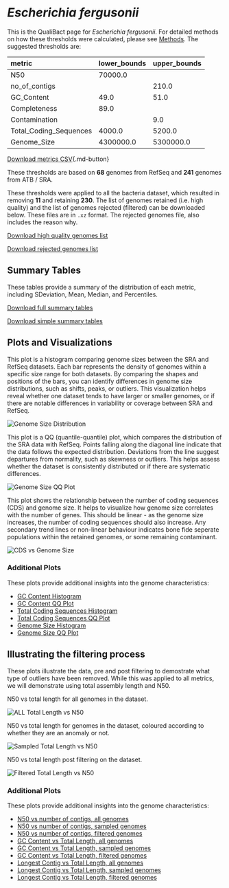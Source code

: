 # *Escherichia fergusonii*

This is the QualiBact page for *Escherichia fergusonii*. For detailed methods on how these thresholds were calculated, please see [Methods](../../methods.md).
The suggested thresholds are: 

| metric                 | lower_bounds   | upper_bounds   |
|:-----------------------|:---------------|:---------------|
| N50                    | 70000.0        |                |
| no_of_contigs          |                | 210.0          |
| GC_Content             | 49.0           | 51.0           |
| Completeness           | 89.0           |                |
| Contamination          |                | 9.0            |
| Total_Coding_Sequences | 4000.0         | 5200.0         |
| Genome_Size            | 4300000.0      | 5300000.0      |

[Download metrics CSV](Escherichia_fergusonii_metrics.csv){.md-button}


These thresholds are based on **68** genomes from RefSeq and **241** genomes from ATB / SRA.

These thresholds were applied to all the bacteria dataset, which resulted in removing **11** and retaining **230**.
The list of genomes retained (i.e. high quality) and the list of genomes rejected (filtered) can be downloaded below. These files are in `.xz` format. The rejected genomes file, also includes the reason why.

[Download high quality genomes list](Escherichia_fergusonii_high_quality_genomes.csv.xz)


[Download rejected genomes list](Escherichia_fergusonii_filtered_out_genomes.csv.xz)



## Summary Tables
These tables provide a summary of the distribution of each metric, including SDeviation, Mean, Median, and Percentiles.

[Download full summary tables](summary.csv)

[Download simple summary tables](selected_summary.csv)

## Plots and Visualizations

This plot is a histogram comparing genome sizes between the SRA and RefSeq datasets. Each bar represents the density of genomes within a specific size range for both datasets. By comparing the shapes and positions of the bars, you can identify differences in genome size distributions, such as shifts, peaks, or outliers. This visualization helps reveal whether one dataset tends to have larger or smaller genomes, or if there are notable differences in variability or coverage between SRA and RefSeq.

![Genome Size Distribution](Genome_Size_refseq_histogram_kde.png)

This plot is a QQ (quantile-quantile) plot, which compares the distribution of the SRA data with RefSeq. Points falling along the diagonal line indicate that the data follows the expected distribution. Deviations from the line suggest departures from normality, such as skewness or outliers. This helps assess whether the dataset is consistently distributed or if there are systematic differences.

![Genome Size QQ Plot](Genome_Size_refseq_qqplot.png)

This plot shows the relationship between the number of coding sequences (CDS) and genome size. It helps to visualize how genome size correlates with the number of genes. This should be linear - as the genome size increases, the number of coding sequences should also increase. Any secondary trend lines or non-linear behaviour indicates bone fide seperate populations within the retained genomes, or some remaining contaminant. 

![CDS vs Genome Size](Escherichia_fergusonii_CDS_vs_Genome_Size.png)

### Additional Plots

These plots provide additional insights into the genome characteristics:

- [GC Content Histogram](GC_Content_refseq_histogram_kde.png)
- [GC Content QQ Plot](GC_Content_refseq_qqplot.png)
- [Total Coding Sequences Histogram](Total_Coding_Sequences_refseq_histogram_kde.png)
- [Total Coding Sequences QQ Plot](Total_Coding_Sequences_refseq_qqplot.png)
- [Genome Size Histogram](Genome_Size_refseq_histogram_kde.png)
- [Genome Size QQ Plot](Genome_Size_refseq_qqplot.png)
## Illustrating the filtering process
These plots illustrate the data, pre and post filtering to demostrate what type of outliers have been removed. While this was applied to all metrics, we will demonstrate using total assembly length and N50.

N50 vs total length for all genomes in the dataset.

![ALL Total Length vs N50](Escherichia_fergusonii_all_total_length_N50.png)

N50 vs total length for genomes in the dataset, coloured according to whether they are an anomaly or not.

![Sampled Total Length vs N50](Escherichia_fergusonii_sample_total_length_N50.png)

N50 vs total length post filtering on the dataset.

![Filtered Total Length vs N50](Escherichia_fergusonii_filt_total_length_N50.png)

### Additional Plots

These plots provide additional insights into the genome characteristics:

- [N50 vs number of contigs, all genomes](Escherichia_fergusonii_all_N50_number.png)
- [N50 vs number of contigs, sampled genomes](Escherichia_fergusonii_sample_N50_number.png)
- [N50 vs number of contigs, filtered genomes](Escherichia_fergusonii_filt_N50_number.png)
- [GC Content vs Total Length, all genomes](Escherichia_fergusonii_all_total_length_GC_Content.png)
- [GC Content vs Total Length, sampled genomes](Escherichia_fergusonii_sample_total_length_GC_Content.png)
- [GC Content vs Total Length, filtered genomes](Escherichia_fergusonii_filt_total_length_GC_Content.png)
- [Longest Contig vs Total Length, all genomes](Escherichia_fergusonii_all_total_length_longest.png)
- [Longest Contig vs Total Length, sampled genomes](Escherichia_fergusonii_sample_total_length_longest.png)
- [Longest Contig vs Total Length, filtered genomes](Escherichia_fergusonii_filt_total_length_longest.png)
